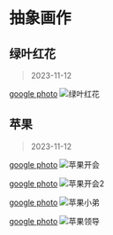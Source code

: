 # 抽象画作

## 绿叶红花

> 2023-11-12

[google photo](https://photos.app.goo.gl/nKzGXMQCJvH84G9S6)
![绿叶红花](/arts/green-and-flower.PNG)

## 苹果

> 2023-11-12

[google photo](https://photos.app.goo.gl/SRQGCnEfaxmzMe976)
![苹果开会](/arts/apple-group-square.png)

[google photo](https://photos.app.goo.gl/JagJozsazX9gE3Sf9)
![苹果开会2](/arts/apple-group-with-bg.PNG)

[google photo](https://photos.app.goo.gl/akgsYk6axNzquwP98)
![苹果小弟](/arts/IMG_0020.PNG)

[google photo](https://photos.app.goo.gl/T2WTTHG7ZAzHaXGf7)
![苹果领导](/arts/IMG_0022.PNG)
